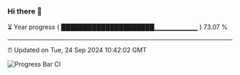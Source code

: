 ### Hi there 👋

⏳ Year progress { █████████████████████▁▁▁▁▁▁▁▁▁ } 73.07 %

---

⏰ Updated on Tue, 24 Sep 2024 10:42:02 GMT

![Progress Bar CI](https://github.com/IshwaranRudhara/GIT-ACTION/workflows/Progress%20Bar%20CI/badge.svg)
